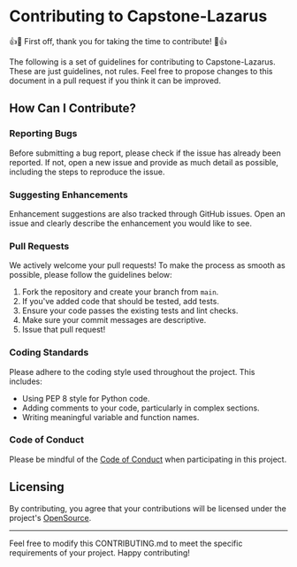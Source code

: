 # Contributing to Capstone-Lazarus

👍🎉 First off, thank you for taking the time to contribute! 🎉👍

The following is a set of guidelines for contributing to Capstone-Lazarus. These are just guidelines, not rules. Feel free to propose changes to this document in a pull request if you think it can be improved.

## How Can I Contribute?

### Reporting Bugs

Before submitting a bug report, please check if the issue has already been reported. If not, open a new issue and provide as much detail as possible, including the steps to reproduce the issue.

### Suggesting Enhancements

Enhancement suggestions are also tracked through GitHub issues. Open an issue and clearly describe the enhancement you would like to see.

### Pull Requests

We actively welcome your pull requests! To make the process as smooth as possible, please follow the guidelines below:

1. Fork the repository and create your branch from `main`.
2. If you've added code that should be tested, add tests.
3. Ensure your code passes the existing tests and lint checks.
4. Make sure your commit messages are descriptive.
5. Issue that pull request!

### Coding Standards

Please adhere to the coding style used throughout the project. This includes:

- Using PEP 8 style for Python code.
- Adding comments to your code, particularly in complex sections.
- Writing meaningful variable and function names.

### Code of Conduct

Please be mindful of the [Code of Conduct](CODE_OF_CONDUCT.md) when participating in this project.

## Licensing

By contributing, you agree that your contributions will be licensed under the project's [OpenSource](OpenSource).



---

Feel free to modify this CONTRIBUTING.md to meet the specific requirements of your project. Happy contributing!
